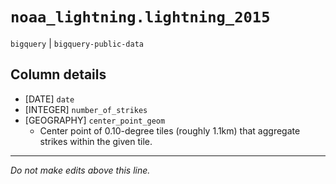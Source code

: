 # `noaa_lightning.lightning_2015`
`bigquery` | `bigquery-public-data`

## Column details
* [DATE]      `date`
* [INTEGER]   `number_of_strikes`
* [GEOGRAPHY] `center_point_geom`
  - Center point of 0.10-degree tiles (roughly 1.1km) that aggregate strikes within the given tile.

-------------------------------------------------------------------------------
*Do not make edits above this line.*

